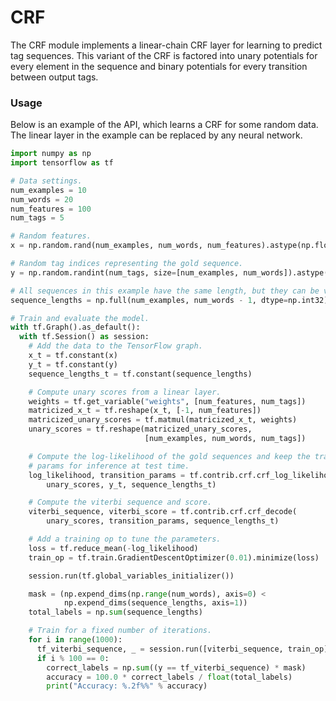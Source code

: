 # CRF

The CRF module implements a linear-chain CRF layer for learning to predict tag sequences. This variant of the CRF is factored into unary potentials for every element in the sequence and binary potentials for every transition between output tags.

### Usage

Below is an example of the API, which learns a CRF for some random data. The linear layer in the example can be replaced by any neural network.


```python
import numpy as np
import tensorflow as tf

# Data settings.
num_examples = 10
num_words = 20
num_features = 100
num_tags = 5

# Random features.
x = np.random.rand(num_examples, num_words, num_features).astype(np.float32)

# Random tag indices representing the gold sequence.
y = np.random.randint(num_tags, size=[num_examples, num_words]).astype(np.int32)

# All sequences in this example have the same length, but they can be variable in a real model.
sequence_lengths = np.full(num_examples, num_words - 1, dtype=np.int32)

# Train and evaluate the model.
with tf.Graph().as_default():
  with tf.Session() as session:
    # Add the data to the TensorFlow graph.
    x_t = tf.constant(x)
    y_t = tf.constant(y)
    sequence_lengths_t = tf.constant(sequence_lengths)

    # Compute unary scores from a linear layer.
    weights = tf.get_variable("weights", [num_features, num_tags])
    matricized_x_t = tf.reshape(x_t, [-1, num_features])
    matricized_unary_scores = tf.matmul(matricized_x_t, weights)
    unary_scores = tf.reshape(matricized_unary_scores,
                              [num_examples, num_words, num_tags])

    # Compute the log-likelihood of the gold sequences and keep the transition
    # params for inference at test time.
    log_likelihood, transition_params = tf.contrib.crf.crf_log_likelihood(
        unary_scores, y_t, sequence_lengths_t)

    # Compute the viterbi sequence and score.
    viterbi_sequence, viterbi_score = tf.contrib.crf.crf_decode(
        unary_scores, transition_params, sequence_lengths_t)

    # Add a training op to tune the parameters.
    loss = tf.reduce_mean(-log_likelihood)
    train_op = tf.train.GradientDescentOptimizer(0.01).minimize(loss)

    session.run(tf.global_variables_initializer())

    mask = (np.expend_dims(np.range(num_words), axis=0) <
            np.expend_dims(sequence_lengths, axis=1))
    total_labels = np.sum(sequence_lengths)

    # Train for a fixed number of iterations.
    for i in range(1000):
      tf_viterbi_sequence, _ = session.run([viterbi_sequence, train_op])
      if i % 100 == 0:
        correct_labels = np.sum((y == tf_viterbi_sequence) * mask)
        accuracy = 100.0 * correct_labels / float(total_labels)
        print("Accuracy: %.2f%%" % accuracy)
```
